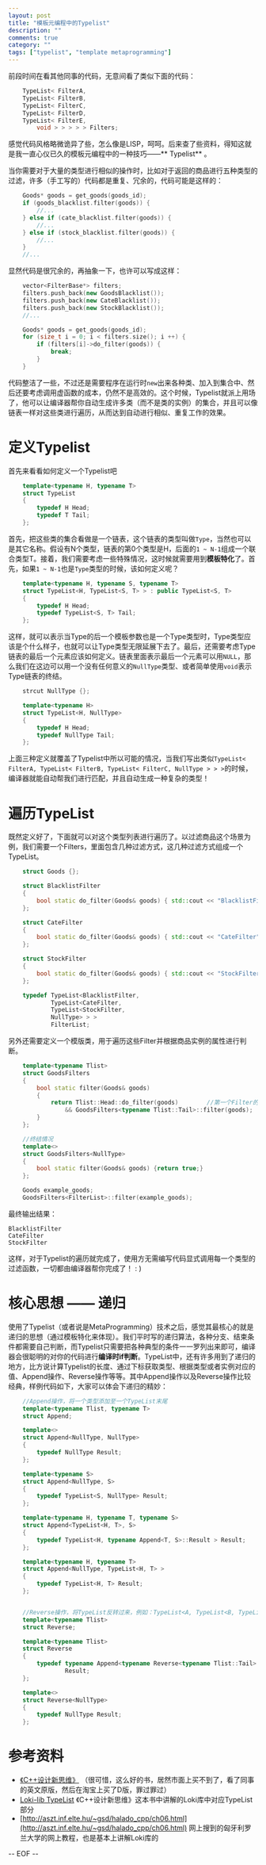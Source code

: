 ```yaml
---
layout: post
title: "模板元编程中的Typelist"
description: ""
comments: true
category: ""
tags: ["typelist", "template metaprogramming"]
---
```


前段时间在看其他同事的代码，无意间看了类似下面的代码：

``` cpp
    TypeList< FilterA,
    TypeList< FilterB,
    TypeList< FilterC,
    TypeList< FilterD,
    TypeList< FilterE,
        void > > > > > Filters;
```

感觉代码风格略微诡异了些，怎么像是LISP，呵呵。后来查了些资料，得知这就是我一直心仪已久的模板元编程中的一种技巧——** Typelist** 。

当你需要对于大量的类型进行相似的操作时，比如对于返回的商品进行五种类型的过滤，许多（手工写的）代码都是重复、冗余的，代码可能是这样的：

``` cpp
    Goods* goods = get_goods(goods_id);
    if (goods_blacklist.filter(goods)) {
        //...
    } else if (cate_blacklist.filter(goods)) {
        //...
    } else if (stock_blacklist.filter(goods)) {
        //...
    }
    //...
```

显然代码是很冗余的，再抽象一下，也许可以写成这样：

``` cpp
    vector<FilterBase*> filters;
    filters.push_back(new GoodsBlacklist());
    filters.push_back(new CateBlacklist());
    filters.push_back(new StockBlacklist());
    //...

    Goods* goods = get_goods(goods_id);
    for (size_t i = 0; i < filters.size(); i ++) {
        if (filters[i]->do_filter(goods)) {
            break;
        }
    }

```

代码整洁了一些，不过还是需要程序在运行时`new`出来各种类、加入到集合中、然后还要考虑调用虚函数的成本，仍然不是高效的。这个时候，Typelist就派上用场了，他可以让编译器帮你自动生成许多类（而不是类的实例）的集合，并且可以像链表一样对这些类进行遍历，从而达到自动进行相似、重复工作的效果。

# 定义Typelist

首先来看看如何定义一个Typelist吧

``` cpp
    template<typename H, typename T>
    struct TypeList
    {
        typedef H Head;
        typedef T Tail;
    };
```

首先，把这些类的集合看做是一个链表，这个链表的类型叫做`Type`，当然也可以是其它名称。假设有N个类型，链表的第0个类型是H，后面的`1 ~ N-1`组成一个联合类型T。接着，我们需要考虑一些特殊情况，这时候就需要用到**模板特化**了。首先，如果`1 ~ N-1`也是`Type`类型的时候，该如何定义呢？

``` cpp
    template<typename H, typename S, typename T>
    struct TypeList<H, TypeList<S, T> > : public TypeList<S, T>
    {
        typedef H Head;
        typedef TypeList<S, T> Tail;
    };
```

这样，就可以表示当Type的后一个模板参数也是一个Type类型时，Type类型应该是个什么样子，也就可以让Type类型无限延展下去了。最后，还需要考虑Type链表的最后一个元素应该如何定义。链表里面表示最后一个元素可以用`NULL`，那么我们在这边可以用一个没有任何意义的`NullType`类型、或者简单使用`void`表示Type链表的终结。

``` cpp
    strcut NullType {};

    template<typename H>
    struct TypeList<H, NullType>
    {
        typedef H Head;
        typedef NullType Tail;
    };
```

上面三种定义就覆盖了Typelist中所以可能的情况，当我们写出类似`TypeList< FilterA, TypeList< FilterB, TypeList< FilterC, NullType > > >`的时候，编译器就能自动帮我们进行匹配，并且自动生成一种复杂的类型！

# 遍历TypeList

既然定义好了，下面就可以对这个类型列表进行遍历了。以过滤商品这个场景为例，我们需要一个Filters，里面包含几种过滤方式，这几种过滤方式组成一个TypeList。

``` cpp
    struct Goods {};

    struct BlacklistFilter
    {
        bool static do_filter(Goods& goods) { std::cout << "BlacklistFilter" << std::endl; return true;}
    };  

    struct CateFilter
    {   
        bool static do_filter(Goods& goods) { std::cout << "CateFilter" << std::endl; return true;}
    };  

    struct StockFilter
    {   
        bool static do_filter(Goods& goods) { std::cout << "StockFilter" << std::endl; return true;}
    };  

    typedef TypeList<BlacklistFilter,
            TypeList<CateFilter,
            TypeList<StockFilter,
            NullType> > > 
            FilterList;
```

另外还需要定义一个模版类，用于遍历这些Filter并根据商品实例的属性进行判断。

``` cpp
    template<typename Tlist>
    struct GoodsFilters
    {   
        bool static filter(Goods& goods)
        {   
            return Tlist::Head::do_filter(goods)        //第一个Filter的过滤结果
                && GoodsFilters<typename Tlist::Tail>::filter(goods);   //剩下的Filters的过滤结果
        }   
    };  

    //终结情况
    template<>
    struct GoodsFilters<NullType>
    {
        bool static filter(Goods& goods) {return true;}
    };

    Goods example_goods;
    GoodsFilters<FilterList>::filter(example_goods);
```

最终输出结果：

    BlacklistFilter
    CateFilter
    StockFilter

这样，对于Typelist的遍历就完成了，使用方无需编写代码显式调用每一个类型的过滤函数，一切都由编译器帮你完成了！ : )

# 核心思想 —— 递归

使用了Typelist（或者说是MetaProgramming）技术之后，感觉其最核心的就是递归的思想（通过模板特化来体现）。我们平时写的递归算法，各种分支、结束条件都需要自己判断，而Typelist只需要把各种典型的条件一一罗列出来即可，编译器会很聪明的对你的代码进行**编译时if判断**。TypeList中，还有许多用到了递归的地方，比方说计算Typelist的长度、通过下标获取类型、根据类型或者实例对应的值、Append操作、Reverse操作等等。其中Append操作以及Reverse操作比较经典，样例代码如下，大家可以体会下递归的精妙：

``` cpp
    //Append操作，将一个类型添加至一个TypeList末尾
    template<typename Tlist, typename T>
    struct Append;

    template<>
    struct Append<NullType, NullType>
    {
        typedef NullType Result;
    };

    template<typename S>
    struct Append<NullType, S>
    {
        typedef TypeList<S, NullType> Result;
    };

    template<typename H, typename T, typename S>
    struct Append<TypeList<H, T>, S>
    {
        typedef TypeList<H, typename Append<T, S>::Result > Result;
    };

    template<typename H, typename T>
    struct Append<NullType, TypeList<H, T> >
    {
        typedef TypeList<H, T> Result;
    };


    //Reverse操作，将TypeList反转过来，例如：TypeList<A, TypeList<B, TypeList<C, NullType> > >    =>  TypeList<C, TypeList<B, TypeList<A, NullType> > >
    template<typename Tlist>
    struct Reverse;

    template<typename Tlist>
    struct Reverse
    {
        typedef typename Append<typename Reverse<typename Tlist::Tail>::Result, typename Tlist::Head>::Result
                Result;
    };

    template<>
    struct Reverse<NullType>
    {
        typedef NullType Result;
    };

```


# 参考资料

* [《C++设计新思维》](http://book.douban.com/subject/1119904/) （很可惜，这么好的书，居然市面上买不到了，看了同事的英文原版，然后在淘宝上买了D版，罪过罪过）
* [Loki-lib TypeList](http://loki-lib.sourceforge.net/html/a00681.html)  《C++设计新思维》这本书中讲解的Loki库中对应TypeList部分
* [http://aszt.inf.elte.hu/~gsd/halado_cpp/ch06.html](http://aszt.inf.elte.hu/~gsd/halado_cpp/ch06.html)  网上搜到的匈牙利罗兰大学的网上教程，也是基本上讲解Loki库的


-- EOF --
